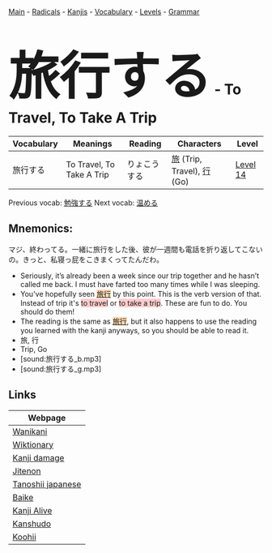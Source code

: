 <style> bigfont {font-size: 100px}</style>
[Main](../README.md) -
[Radicals](../radicals.md) -
[Kanjis](../kanjis.md) -
[Vocabulary](../vocabulary.md) -
[Levels](../levels.md) -
[Grammar](../grammar.md)
# <bigfont> 旅行する</bigfont> - To Travel, To Take A Trip 

| Vocabulary | Meanings | Reading | Characters | Level |
| --- | --- | --- | --- | --- |
| 旅行する | To Travel, To Take A Trip | りょこうする |  [旅](../kanjis/旅.md) (Trip, Travel), [行](../kanjis/行.md) (Go) | [Level 14](../levels/wk_level14.md) |

Previous vocab: [勉強する](勉強する.md) Next vocab: [温める](温める.md) 

## Mnemonics:
マジ、終わってる。一緒に旅行をした後、彼が一週間も電話を折り返してこないの。きっと、私寝っ屁をこきまくってたんだわ。
* Seriously, it’s already been a week since our trip together and he hasn’t called me back. I must have farted too many times while I was sleeping.
* You've hopefully seen <span style="background-color:#fed8b1"> [旅行](https://jisho.org/search/旅行)</span> by this point. This is the verb version of that. Instead of trip it's <span style="background-color:#ffcccb"> to travel</span> or <span style="background-color:#ffcccb"> to take a trip</span>. These are fun to do. You should do them!
* The reading is the same as <span style="background-color:#fed8b1"> [旅行](https://jisho.org/search/旅行)</span>, but it also happens to use the reading you learned with the kanji anyways, so you should be able to read it.
* 旅, 行
* Trip, Go
* [sound:旅行する_b.mp3]
* [sound:旅行する_g.mp3]


## Links 

| Webpage |
| --- |
| [Wanikani          ](https://www.wanikani.com/kanji/旅行する) |
| [Wiktionary        ](https://en.wiktionary.org/wiki/旅行する) |
| [Kanji damage      ](http://www.kanjidamage.com/kanji/search?utf8=✓&q=旅行する) |
| [Jitenon           ](https://jitenon.com/kanji/旅行する) |
| [Tanoshii japanese ](https://www.tanoshiijapanese.com/dictionary/kanji.cfm?k=旅行する) |
| [Baike             ](https://baike.baidu.com/item/旅行する) |
| [Kanji Alive       ](https://app.kanjialive.com/旅行する) |
| [Kanshudo          ](https://www.kanshudo.com/searchmn?q=旅行する) |
| [Koohii            ](https://kanji.koohii.com/study/kanji/旅行する) |

